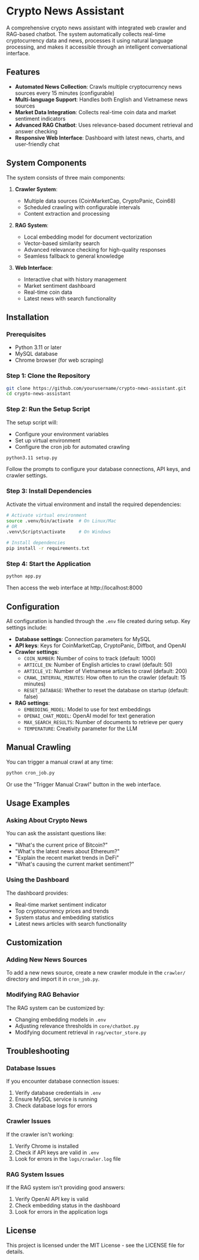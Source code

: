 # Crypto News Assistant

A comprehensive crypto news assistant with integrated web crawler and RAG-based chatbot. The system automatically collects real-time cryptocurrency data and news, processes it using natural language processing, and makes it accessible through an intelligent conversational interface.

## Features

- **Automated News Collection**: Crawls multiple cryptocurrency news sources every 15 minutes (configurable)
- **Multi-language Support**: Handles both English and Vietnamese news sources
- **Market Data Integration**: Collects real-time coin data and market sentiment indicators
- **Advanced RAG Chatbot**: Uses relevance-based document retrieval and answer checking
- **Responsive Web Interface**: Dashboard with latest news, charts, and user-friendly chat

## System Components

The system consists of three main components:

1. **Crawler System**:
   - Multiple data sources (CoinMarketCap, CryptoPanic, Coin68)
   - Scheduled crawling with configurable intervals
   - Content extraction and processing

2. **RAG System**:
   - Local embedding model for document vectorization
   - Vector-based similarity search
   - Advanced relevance checking for high-quality responses
   - Seamless fallback to general knowledge

3. **Web Interface**:
   - Interactive chat with history management
   - Market sentiment dashboard
   - Real-time coin data
   - Latest news with search functionality

## Installation

### Prerequisites

- Python 3.11 or later
- MySQL database
- Chrome browser (for web scraping)

### Step 1: Clone the Repository

```bash
git clone https://github.com/yourusername/crypto-news-assistant.git
cd crypto-news-assistant
```

### Step 2: Run the Setup Script

The setup script will:
- Configure your environment variables
- Set up virtual environment
- Configure the cron job for automated crawling

```bash
python3.11 setup.py
```

Follow the prompts to configure your database connections, API keys, and crawler settings.

### Step 3: Install Dependencies

Activate the virtual environment and install the required dependencies:

```bash
# Activate virtual environment
source .venv/bin/activate  # On Linux/Mac
# OR
.venv\Scripts\activate     # On Windows

# Install dependencies
pip install -r requirements.txt
```

### Step 4: Start the Application

```bash
python app.py
```

Then access the web interface at http://localhost:8000

## Configuration

All configuration is handled through the `.env` file created during setup. Key settings include:

- **Database settings**: Connection parameters for MySQL
- **API keys**: Keys for CoinMarketCap, CryptoPanic, Diffbot, and OpenAI
- **Crawler settings**:
  - `COIN_NUMBER`: Number of coins to track (default: 1000)
  - `ARTICLE_EN`: Number of English articles to crawl (default: 50)
  - `ARTICLE_VI`: Number of Vietnamese articles to crawl (default: 200)
  - `CRAWL_INTERVAL_MINUTES`: How often to run the crawler (default: 15 minutes)
  - `RESET_DATABASE`: Whether to reset the database on startup (default: false)
- **RAG settings**:
  - `EMBEDDING_MODEL`: Model to use for text embeddings
  - `OPENAI_CHAT_MODEL`: OpenAI model for text generation
  - `MAX_SEARCH_RESULTS`: Number of documents to retrieve per query
  - `TEMPERATURE`: Creativity parameter for the LLM

## Manual Crawling

You can trigger a manual crawl at any time:

```bash
python cron_job.py
```

Or use the "Trigger Manual Crawl" button in the web interface.

## Usage Examples

### Asking About Crypto News

You can ask the assistant questions like:
- "What's the current price of Bitcoin?"
- "What's the latest news about Ethereum?"
- "Explain the recent market trends in DeFi"
- "What's causing the current market sentiment?"

### Using the Dashboard

The dashboard provides:
- Real-time market sentiment indicator
- Top cryptocurrency prices and trends
- System status and embedding statistics
- Latest news articles with search functionality

## Customization

### Adding New News Sources

To add a new news source, create a new crawler module in the `crawler/` directory and import it in `cron_job.py`.

### Modifying RAG Behavior

The RAG system can be customized by:
- Changing embedding models in `.env`
- Adjusting relevance thresholds in `core/chatbot.py`
- Modifying document retrieval in `rag/vector_store.py`

## Troubleshooting

### Database Issues

If you encounter database connection issues:
1. Verify database credentials in `.env`
2. Ensure MySQL service is running
3. Check database logs for errors

### Crawler Issues

If the crawler isn't working:
1. Verify Chrome is installed
2. Check if API keys are valid in `.env`
3. Look for errors in the `logs/crawler.log` file

### RAG System Issues

If the RAG system isn't providing good answers:
1. Verify OpenAI API key is valid
2. Check embedding status in the dashboard
3. Look for errors in the application logs

## License

This project is licensed under the MIT License - see the LICENSE file for details.